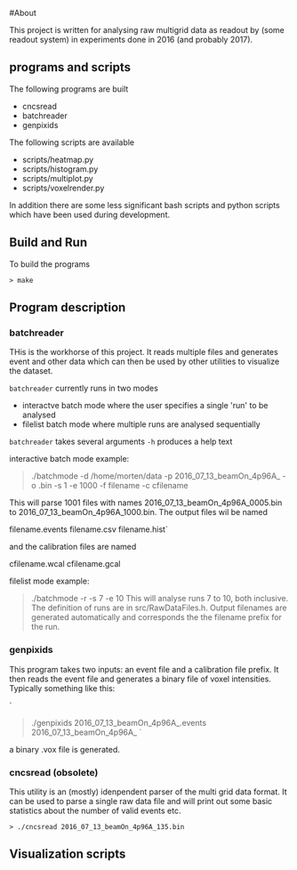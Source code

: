 #About

This project is written for analysing raw multigrid data as readout by
(some readout system) in experiments done in 2016 (and probably 2017).

## programs and scripts

The following programs are built

 * cncsread
 * batchreader
 * genpixids

The following scripts are available

 * scripts/heatmap.py
 * scripts/histogram.py
 * scripts/multiplot.py
 * scripts/voxelrender.py

In addition there are some less significant  bash scripts and python scripts which have 
been used during development.

## Build and Run

To build the programs

`> make`


## Program description

### batchreader
THis is the workhorse of this project. It reads multiple files and generates event and other 
data which can then be used by other utilities to visualize the dataset.

`batchreader` currently runs in two modes

 * interactve batch mode where the user specifies a single 'run' to be analysed
 * filelist batch mode where multiple runs are analysed sequentially

`batchreader` takes several arguments `-h` produces a help text

interactive batch mode example:
 > ./batchmode -d /home/morten/data -p 2016_07_13_beamOn_4p96A_ -o .bin -s 1 -e 1000 -f filename -c cfilename

This will parse 1001 files with names 2016_07_13_beamOn_4p96A_0005.bin to 2016_07_13_beamOn_4p96A_1000.bin. The 
output files wil be named

 filename.events
 filename.csv
 filename.hist`

and the calibration files are named 

 cfilename.wcal
 cfilename.gcal

filelist mode example:
 > ./batchmode -r -s 7 -e 10 
This will analyse runs 7 to 10, both inclusive. The definition of runs are in src/RawDataFiles.h. Output
filenames are generated automatically and corresponds the the filename prefix for the run.

### genpixids

This program takes two inputs: an event file and a calibration file prefix. It then reads the 
event file and generates a binary file of voxel intensities. Typically something like this:

`
> ./genpixids  2016_07_13_beamOn_4p96A_.events 2016_07_13_beamOn_4p96A_
`

a binary .vox file is generated.

### cncsread (obsolete)
This utility is an (mostly) idenpendent parser of the multi grid data format. It can be used 
to parse a single raw data file and will print out some basic statistics about the number of 
valid events etc.

`> ./cncsread 2016_07_13_beamOn_4p96A_135.bin`

## Visualization scripts


